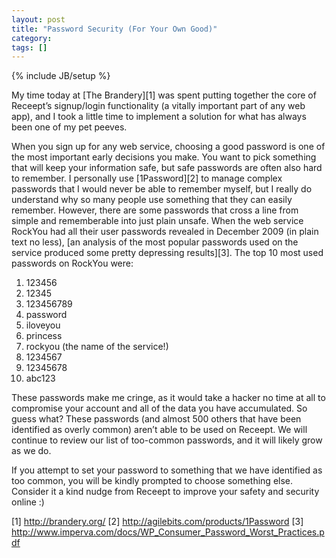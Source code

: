 ```yaml
---
layout: post
title: "Password Security (For Your Own Good)"
category: 
tags: []
---
```

{% include JB/setup %}

My time today at [The Brandery][1] was spent putting together the core of Receept’s signup/login functionality (a vitally important part of any web app), and I took a little time to implement a solution for what has always been one of my pet peeves.

When you sign up for any web service, choosing a good password is one of the most important early decisions you make. You want to pick something that will keep your information safe, but safe passwords are often also hard to remember. I personally use [1Password][2] to manage complex passwords that I would never be able to remember myself, but I really do understand why so many people use something that they can easily remember. However, there are some passwords that cross a line from simple and rememberable into just plain unsafe. When the web service RockYou had all their user passwords revealed in December 2009 (in plain text no less), [an analysis of the most popular passwords used on the service produced some pretty depressing results][3]. The top 10 most used passwords on RockYou were:

1. 123456
2. 12345
3. 123456789
4. password
5. iloveyou
6. princess
7. rockyou (the name of the service!)
8. 1234567
9. 12345678
10. abc123

These passwords make me cringe, as it would take a hacker no time at all to compromise your account and all of the data you have accumulated. So guess what? These passwords (and almost 500 others that have been identified as overly common) aren’t able to be used on Receept. We will continue to review our list of too-common passwords, and it will likely grow as we do.

If you attempt to set your password to something that we have identified as too common, you will be kindly prompted to choose something else. Consider it a kind nudge from Receept to improve your safety and security online :)

[1] http://brandery.org/
[2] http://agilebits.com/products/1Password
[3] http://www.imperva.com/docs/WP_Consumer_Password_Worst_Practices.pdf

